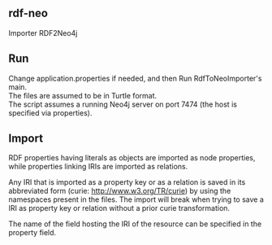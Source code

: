 ## rdf-neo
Importer RDF2Neo4j

## Run
Change application.properties if needed, and then Run RdfToNeoImporter's main.<br/>
The files are assumed to be in Turtle format.<br/>
The script assumes a running Neo4j server on port 7474 (the host is specified via properties).

## Import
RDF properties having literals as objects are imported as node properties, while properties linking IRIs are imported as relations.<br/>

Any IRI that is imported as a property key or as a relation is saved in its abbreviated form (curie: <a hef="http://www.w3.org/TR/curie"> http://www.w3.org/TR/curie</a>) by using the namespaces present in the files. The import will break when trying to save a IRI as property key or relation without a prior curie transformation.

The name of the field hosting the IRI of the resource can be specified in the property field.
